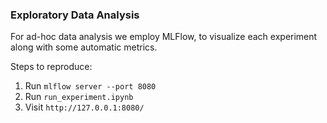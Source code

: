 ### Exploratory Data Analysis

For ad-hoc data analysis we employ MLFlow, to visualize each experiment along with some automatic metrics.

Steps to reproduce:

1. Run `mlflow server --port 8080`
2. Run `run_experiment.ipynb`
3. Visit `http://127.0.0.1:8080/`
